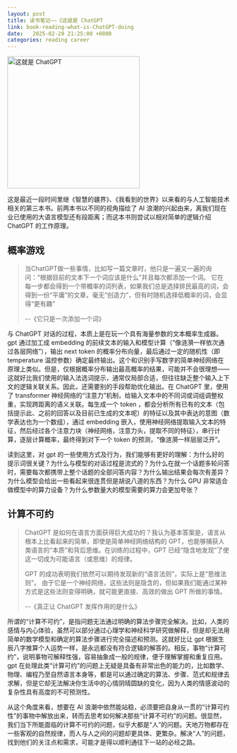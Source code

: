 ```yaml
---
layout: post
title: 读书笔记——《这就是 ChatGPT
link: book-reading-what-is-ChatGPT-doing
date:   2025-02-29 21:25:00 +0800
categories: reading career
---
```


<img src="https://img1.doubanio.com/view/subject/l/public/s34566250.jpg" width="300" alt="这就是 ChatGPT" referrerpolicy="no-referrer"/>

这是最近一段时间里继《智慧的疆界》、《我看到的世界》以来看的与人工智能技术相关的第三本书。前两本书以不同的视角描绘了 AI 浪潮的兴起由来，离我们现在业已使用的大语言模型还有段距离；而这本书则尝试以相对简单的逻辑介绍 ChatGPT 的工作原理。

## 概率游戏

> 当ChatGPT做一些事情，比如写一篇文章时，他只是一遍又一遍的询问：“根据目前的文本下一个词应该是什么”并且每次都添加一个词。
它在每一步都会得到一个带概率的词列表，如果我们总是选择排民最高的词，会得到一份“平庸”的文章，毫无“创造力”，但有时随机选择低概率的词，会显得“更有趣”
>
> --《它只是一次添加一个词》

与 ChatGPT 对话的过程，本质上是在玩一个具有海量参数的文本概率生成器。gpt 通过加工成 embedding 的前续文本的输入和模型计算（“像涟漪一样依次通过各层网络”），输出 next token 的概率分布向量，最后通过一定的随机性（即 temperature 温控参数）确定最终输出。这个和识别手写数字的简单神经网络在原理上类似。但是，仅根据概率分布输出最高概率的结果，可能并不会很理想——这就好比我们使用的输入法选词提示，通常仅局部合适，但往往缺乏整个输入上下文的逻辑关联关系。因此，还需要别的手段帮助优化输出。在 ChatGPT 里，使用了 transformer 神经网络的“注意力”机制，给输入文本中的不同词或词组调整权重，实现跨距离的语义关联。每生成一个 token ，都会分析所有已有的文本（包括提示此、之前的回答以及目前已生成的文本呢）的特征以及其中表达的意图（数学表达也为一个数组），通过 embedding 嵌入，使用神经网络提取输入文本的特征，然后经过各个注意力块（神经网络，注意力头，提取不同的特征），串行计算，逐层计算概率，最终得到对下一个 token 的预测，“像涟漪一样层层泛开”。

读到这里，对 gpt 的一些使用方式及行为，我们能够有更好的理解：为什么好的提示词很关键？为什么与模型的对话过程是流式的？为什么在就一个话题多轮问答时，需要每次都携带上整个话题的全部问答内容？为什么输出结果会每次有差异？为什么模型会给出一些看起来很连贯但是胡说八道的东西？为什么 GPU 非常适合做模型中的算力设备？为什么参数量大的模型需要的算力会更加夸张？

## 计算不可约

> ChatGPT 是如何在语言方面获得巨大成功的？我认为基本答案是，语言从根本上比看起来的简单，即使是简单神经网络结构的 GPT，也能够捕获人类语言的“本质”和背后思维。在训练的过程中，GPT 已经“隐含地发现”了使这一切成为可能语言（或思维）的规律。
>
> GPT 的成功表明我们依然可以期待发现新的“语言法则”，实际上是“思维法则”。 由于它是一个神经网络，这些法则是隐含的，但如果我们能通过某种方式是这些法则变得明确，就可能更直接、高效的做出 GPT 所做的事情。
>
> --《真正让 ChatGPT 发挥作用的是什么》

所谓的“计算不可约”，是指问题无法通过明确的算法步骤完全解决。比如，人类的感情与内心体验，虽然可以部分通过心理学和神经科学研究做解释，但是却无法用简单的数学模型和确定的算法步骤进行完全描述和预测。这就好比让 gpt 根据生辰八字推算个人运势一样，是永远都没有符合逻辑的解答的。相反，事物“计算可约”，说明事物可解释性强，容易抽象成一般的规律，便于理解掌握和重复应用。gpt 在处理此类“计算可约”的问题上无疑是具备有非常出色的能力的，比如数学、物理、编程乃至自然语言本身等，都是可以通过确定的算法、步骤、范式和规律去求解，但是它却无法解决你生活中的心情阴晴圆缺的变化，因为人类的情感波动的复杂性具有高度的不可预测性。

从这个角度来看，想要在 AI 浪潮中依然能站稳，必须要把自身从一贯的“计算可约性”的事物中解放出来，转而去思考如何解决那些“计算不可约”的问题。很显然，我们当下所能面临的计算不可约的问题，似乎大都是“人”的问题。天地万物都存在一些客观的自然规律，而人与人之间的问题却更具体、更繁杂。解决“人”的问题，找到他们的关注点和需求，可能才是得以顺利通往下一站的必经之路。
